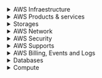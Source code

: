 <details>
<summary>
    AWS Infraestructure
</summary>

### Wavelength

Connection between telephone operators (ex: "Tim") and AZs;

---

</br>

### Local Zone

Smallest than an AZ;

---

</br>

### OutSpots

AWS's datacenter within another company;

---

</br>

### AWS Edge Locations

An AWS Edge location is a site that CloudFront uses to cache copies of the content for faster delivery to users at any location.

---

</details>

<details>
<summary>
    AWS Products & services
</summary>

## AWS Glue

ETL (extract, transform and load data)

---

</br>

## Amazon Macie

Find sensitive data;

---

</br>

### AWS Snowball

Transfer data with hardware (physical transport);

---

</br>

### AWS X-Ray

Analyze and debug serverless and distributed applications;

---

</br>

### OpsWorks

Use code to automate the configurations of your servers using automation platforms like Chef and Puppet;

---

</br>

### AWS Device Farm

Choose native, hybrid or web devices to run tests;

---

</br>

### AWS Fargate (ECS)

Containers service without acess to the servers;

---

</br>

### Amazon ECS

Container service with acess to the servers;

---

</br>

### Amazon EKS

Start, run, and scale Kubernetes;

---

</br>

### AWS Service Catalog

Allows organizations to create and manage catalogs of IT services that are approved for use on AWS;

---

</br>

### AWS Elastic Beanstalk

Upload your code and it automatically handles the deployment (including LB, Auto-scaling, etc);

---

</br>

### AWS Config

Think resource-specific history, audit, and compliance: think Config. It uses events from CloudTrail

---

</br>

### AWS Cloud HSM

Cloud-based hardware security module (HSM) that enables you to easily generate and use your encryption keys on the AWS Cloud;

---

</br>

### AWS CloudFormation

Infrastructure as code (like Terraform);

---

</br>

### AWS Artifact

AWS Artifact is your go-to, central resource for compliance-related information that matters to your organization;

---

</br>

### Amazon Polly

Turn text into lifelike speech;

---

</br>

### Amazon SageMaker

To build, train, and deploy machine learning (ML) models quickly;

---

</br>

### Amazon Pinpoint

Deliver customer-centric engagement experiences by capturing customer usage data to draw real-time insights;

---

</br>

### Amazon Rekognition

Identify objects, people, text, etc in photos;

---

</br>

### Amazon Personalize

Personalized recommendations like product recommendations (the same technology used by amazon.con);

---

</br>

### Amazon Lex

Service to build apps using voice and text;

---

</br>

### Amazon Lightsail

VPS (seems like an EC2 with fixed monthly costs);

---

</br>

### Amazon Step Function

Lets you coordinate multiple AWS services into serverless workflows;

---

</br>

### AWS Batch

Batch processing, ML model training, and analysis at any scale. Plan, schedule and run your containerized batch or ML workloads. (ex: ECS, EKS, Fargate, Spot or on-demand instances)

---

</br>

### AWS CodeCommit

Private GIT of AWS;

---

</br>

### AWS CodeDeploy

Automates application deployments to a variety of compute services including EC2, Fargate, Lambda, and on-premises instances;

---

</br>

### AWS CodePipeline

Create anda manage the steps like install, build, test, etc.;

---

</br>

### AWS CodeStar

Accelerates software release with the help of AWS CodePipeline, a continuous integration and continuous delivery (CI/CD) service;

---

</br>

### AWS CodeArtifact

is a fully managed artifact repository service that makes it easy for organizations of any size to securely store, publish, and share software packages used in their software development process;

---

</br>

### AWS Cloud9

IDE to code, run and debug fro browser;

---

</br>

### Amazon Kendra

Provides ML-powered search capabilities for all unstructured data customers store in AWS;

---

</br>

### Amazon Kinesis Data Streams

Enables you to build custom applications that process or analyze streaming data for specialized needs;

---

</br>

### Amazon EMR

Is the industry-leading cloud big data platform for processing vast amounts of data using open source tools such as Hadoop, Apache Spark, Apache Hive, Apache HBase, Apache Flink, Apache Hudi, and Presto;

---

</br>

### Amazon GuardDuty

Is a threat detection service that continuously monitors for malicious activity and unauthorized behavior to protect your AWS accounts, workloads, and data stored in S3;

---

</br>

### Amazon Inspector

Monitor the security of EC2 instances (installing an agent)

---

</br>

### Amazon MQ

Like RabbitMQ managed by AWS;

---

</br>

### Amazon Cognito

Identity and access management;

---

</br>

### AWS Shield Standard

Managed Distributed Denial of Service (DDoS) protection service that safeguards applications running on AWS (layers 3 and 4) and it's activated to all customer by default;

---

</br>

### AWS Shield Advanced

Optional and payed (layers 3, 4 and 7) to protect EC2, ELB, CloudFront, Route 53 and AWS Global Acelerator;

---

</br>

### AWS WAF

AWS Web Application Firewall protect against DDoS attacks, SQL Injection, etc (layer 7);

---

</br>

### Amazon Comprehend

Natrual Language Processing (NLP) service that uses ML to find insights and relationships in a text. Ex: identify the language, if is positive or negative, extracts key phrases, places, people, etc;

---

</br>

### Amazon Quicksight

Lets you easily create and publish interactive BI dashboards that include Machine Learning-powered insights;

---

</br>

### Amazon Elastic Transcoder

Convert media files from S3 into media files in the formats required by consumer playback devices like mobile, tablet, etc;

---

</br>

### Amazon Detective

Amazon Detective can analyze trillions of events from multiple data sources such as Virtual Private Cloud (VPC) Flow Logs, AWS CloudTrail, and Amazon GuardDuty, and automatically creates a unified, interactive view of your resources, users, and the interactions between them over time.

---

</br>

### AWS Control Tower

is an AWS native service providing a pre-defined set of blueprints and guardrails to help customers implement a landing zone for new AWS accounts;

---

</br>

### Amazon Sumerian

Lets you create and run 3D, Augmented Reality (AR) and Virtual Reality (VR) applications;

---

</br>

### AWS OpsHub

AWS OpsHub is a graphical user interface you can use to manage your AWS Snowball devices;

---

</br>

### AWS IoT Core

Lets you connect IoT devices to the AWS cloud without the need to provision or manage servers;

---

</br>

### x

;

---

</br>

### x

;

---

</br>

### x

;

---

</br>

### x

;

---

</details>

<details>
<summary>
    Storages
</summary>

### AWS Backup

;

---

</br>

### S3

Object Storage;

---

</br>

### EFS

File System Storage. Can be used by multiples instances;

---

</br>

### EBS

Block storage bases on volumes. Usually can be used only by one instance at time;

---

</br>

### Instance Store

Block storage, phisically attatched to the instance. The data is temporary;

---

</details>

<details>
<summary>
    AWS Network
</summary>

### Virtual Private Cloud (VPC)

1 per region, can spans all AZs within the region;

---

</br>

### VPC Endpoint

Connect service to VPC;
Types: **Interface endpoints and Gateway endpoints**

| VPC endpoint Types     | Services            |
| ---------------------- | ------------------- |
| VPC gateway endpoint   | DynamoDB & S3       |
| VPC interface endpoint | All except DynamoDB |

---

</br>

### VPC Peering connection

Connection between only 2 VPCs;

---

</br>

### AWS Transit Gateway

Connection between multiple VPCs (like a central hub);

---

</br>

### SubNet

- Range of IP addresses within your VPC;
- Spans only one AZ;
- Each subnet must be associated with one NACL. If you don't explicitly associate a subnet with a NACL, the subnet is automatically associated with de default NACL (the default NACL allows everything)

---

</br>

### IGW

Internet gateway;

---

</br>

### NACL

- Acts as a firewall for controlling traffic in and out of one or more subnets level (stateless);
- Allow and Deny rules;
- Inbound and outbound rules;

---

</br>

### Security Group (SG)

- Acts as a firewall at the instance level (ex: eth0). Statefull. Customer is responsible;
- Only allow rules;
- Inbound and outbound rules;

---

</br>

### NAT gateway

Network Address Translation gateway (NAT gateway) is managed by AWS.

---

</br>

### NAT instance

Network Address Translation Instance is managed by you.

---

</br>

### AWS Virtual Private Network (VPN)

Create a secure connection (it goes over the public internet) between your on-premises and your VPC. Two types:

- **AWS Site-to-Site VPN**:
  - Enables you to connect your on-premises network to your VPC.
  - Components:
    - Virtual private gateway (VGW): VPN concentrator on the AWS side (physical or software appliance);
    - Transit Gateway
    - Customer Gateway: Resouce that provides information about your customer gateway device;
- **AWS Client VPN**

---

</br>

### AWS Direct Connect

Physical and private connection between on-premises and VPC.

---

</details>

<details>
<summary>
    AWS Security
</summary>

### AWS Security Token Service (AWS STS)

Temporary credentials

---

</br>

### x

;

---

</details>

<details>
<summary>
    AWS Supports
</summary>

https://aws.amazon.com/premiumsupport/plans/

- A designated **Technical Account Manager (TAM)** is available only for AWS Enterprise Support plan;
- **AWS Concierge** is a senior customer service agent who is assigned to your account when you subscribe to an Enterprise or qualified Reseller Support plan.
- **AWS Infrastructure Event Management** is a short-term engagement with AWS Support, available as part of the Enterprise-level Support product offering (also available to the AWS Enterprise On-Ramp Support plan subject to a cap of one per year), and available for additional purchase for AWS Business Support plan users.
- Support 24x7 (phone, email and chat) to technical support and architectural guidance in the context of your specific use-cases: Business, Enterprise and Enterprise On-Ramp
- **Trusted Advisor**:
  - Only core Trusted Advisor checks: Developer and Basic;
  - Full access to AWS Trusted Advisor Best Practice Checks: Business, Enterprise and Enterprise On-Ramp;
- **AWS Trusted Advisor Priority**: Enterprise;
- **Infrastructure Event Management**:
  - Available in the business for an additional fee;
  - Available once per year to Enterprise On-Ramp;
  - Available to Enterprise;
- **AWS Incident Detection and Response**: Available to Enterprise for an additional free;
- **AWS Support API** (to interact with Support Center and Trusted Advisor):
  - Business, Enterprise On-Ramp, or Enterprise
- AWS Support App in Slack: Business, Enterprise On-Ramp, or Enterprise
- **Architectural Guidance**:
  - Developer: General;
  - Business: Contextual to your use-cases;
  - Enterprise On-Ramp: Consultative review and guidance based on your applications (one-per-year);
  - Enterprise: Consultative review and guidance based on your applications
- **Third-Party Software Support**
  - Business, Enterprise On-Ramp and Enterprise: Interoperability and configuration guidance and troubleshooting
- **Training**: Enterprise has Access to online self-paced labs

---

## Business, Enterprise On-Ramp, or Enterprise Support plan have access to these features:

- Use-case guidance – What AWS products, features, and services to use to best support your specific needs;
- Full access to Trusted Advisor;
- The AWS Support API to interact with Support Center and Trusted Advisor. You can use the AWS Support API to automate support case management and Trusted Advisor operations.
- Third-party software support – Help with Amazon Elastic Compute Cloud (Amazon EC2) instance operating systems and configuration. Also, help with the performance of the most popular third-party software components on AWS. Third-party software support isn't available for customers on Basic or Developer Support plans.
- Supports an unlimited number of AWS Identity and Access Management (IAM) users who can open technical support cases.

## Enterprise On-Ramp or Enterprise Support plan have access to these features:

- Application architecture guidance – Consultative guidance on how services fit together to meet your specific use case, workload, or application.
- Infrastructure event management – Short-term engagement with AWS Support to get a deep understanding of your use case. After analysis, provide architectural and scaling guidance for an event.
- Technical account manager – Work with a technical account manager (TAM) for your specific use cases and applications.
- White-glove case routing.
- Management business reviews.

---

## AWS Basic Support

- Customer Service and Communities - 24x7 access to customer service, documentation, whitepapers, and AWS re:Post.
- AWS Trusted Advisor - Access to core Trusted Advisor checks and guidance to provision your resources following best practices to increase performance and improve security.
- AWS Personal Health Dashboard - A personalized view of the health of AWS services, and alerts when your resources are impacted.

---

## AWS Developer Support

Greater of $29/month. You should use AWS Developer Support if you are testing or doing early development on AWS and want the ability to get email-based technical support during business hours as well as general architectural guidance as you build and test. This plan only supports general architectural guidance.

---

### AWS Business Support

Greater of $100 / month. You should use AWS Business Support if you have production workloads on AWS and want 24x7 phone, email and chat access to technical support and architectural guidance in the context of your specific use-cases. You get full access to AWS Trusted Advisor Best Practice Checks. You also get access to Infrastructure Event Management for an additional fee.

---

### AWS Enterprise On-Ramp Support

Greater of $5,500. You should use the AWS Enterprise On-Ramp Support plan if you have production/business critical workloads in AWS and want 24x7 access to technical support and need expert guidance to grow and optimize in the Cloud.

---

### AWS Enterprise Support

Greater of $15,000.AWS Enterprise Support plan provides customers with concierge-like service where the main focus is helping the customer achieve their outcomes and find success in the cloud. With AWS Enterprise Support, you get 24x7 technical support from high-quality engineers, tools and technology to automatically manage the health of your environment, consultative architectural guidance and a designated Technical Account Manager (TAM) to coordinate access to proactive/preventative programs and AWS subject matter experts

---

</details>

<details>
<summary>
    AWS Billing, Events and Logs
</summary>

### Free

- AWS Auto Scaling;
- AWS Elastic Beanstalk;
- ClodFormation;
- IAM (users, groups, roles);

---

### Cost Explorer

Visualize, understand, and manage your AWS costs and usage over time;

- 12 months in the past, the current month and 12 months ahead;
- Can forecast costs but can't trigger an alarm;

---

### AWS Cost & Usage Report (AWS CUR)

The most comprehensive set of AWS cost and usage data available, including additional metadata about AWS services, pricing, credit, fees, taxes, discounts, cost categories, Reserved Instances, and Savings Plans

- Can't forecast your AWS account cost and usage.
- Can publish billing reports to an S3 bucket in CSV format;

---

### Aws Budgets

Set custom budgets that alert you when your costs or usage exceed (or are forecasted to exceed) your budgeted amount;

Available types: **cost, usage, reservetaion, savings plan**;

---

### CloudWatch

Think resource performance monitoring, events, and alerts; think CloudWatch;

- The best to monitor metrics;
- Monitor instance sensitive informations only if install the agent (ex: memory);
- Monitor performance (CPU usage; memory only with agent because is a sensitive information);
- Install agent or script to CloudWatch monitor your EC2 instance like memory information, disk usage etc;
- Each 5 minutes by default. You can set to 1 minute for example;
- Allow to create alarms to send notifications;
- Billing metric data is stored in the US East (N. Virginia)

---

### Amazon CloudWatch Billing

- Sends an alarm when the actual cost exceeds a certain threshold.

---

</details>

<details>
<summary>
    Databases
</summary>

| Type        | AWS services                     |
| ----------- | -------------------------------- |
| Relational  | Aurora, RDS, Redshift            |
| Key-value   | DynamoDB                         |
| In-Memory   | ElastiCache, MemoryDB for Redis  |
| Document    | DocumentDB (MongoDB compability) |
| Wide Column | Keyspaces                        |
| Graph       | Neptune                          |
| Time series | Timestream                       |
| Ledger      | Ledger Database Services (QLDB)  |

---

</br>

### Neptune

Serverless graph database (NoSQL) designed for superior scalability and availability;

---

</br>

### Amazon Aurora

- MySQL and PostgreSQL compatibility;
- You can't enable cross-Region replicas from multi-master clusters.
- Relational. Amazon Aurora does not support flexible schema. (requires a well-defined schema.)

---

</br>

### Amazon DocumentDB

- NoSQL & has compability with MongoDB;

---

</br>

### Amazon DynamoDB

- NoSQL
- Scalable without outage (down time)
- HA 3 DC's automatically
- DynamoDB is schemaless.
- DynamoDB can manage structured or semistructured data, including JSON documents.
- Can be enabled in-memory cache using **DynamoDB Accelerator (DAX)**

---

</br>

### Amazon ElastiCache

Database in-memory cache.

---

</br>

### Amazon Quantum Ledger Database (Amazon QLDB)

"Historical Database" that provides a transparent, immutable, and cryptographically verifiable transaction log owned by a central trusted authority. Amazon QLDB can be used to track each and every application data change and maintains a complete and verifiable history of changes over time.

---

</br>

### Amazon Relational Database Service (Amazon RDS)

- Support relational databases like Amazon Aurora with MySQL/PostgreSQL compatibility, MySQL, MariaDB, PostgreSQL, Oracle, and SQL Server;
- This is a regional service.
- Encryption can be enabled;
- You can enable read-replica to improve read-performance;
- You can enable Multi-AZ Secondary database which is replicated synchronously
- Read-Replica (RR) can be Multi AZs / Multi Regions
- AWS apply patches

---

</br>

### Amazon Redshift

- Serverless relational database;
- Encryption can be enabled for a cluster;

---

</br>

### Amazon Timestream

Serverless time series database service for IoT and operational applications that makes it easy to store and analyze trillions of events per day up to 1,000 times faster and at as little as 1/10th the cost of relational databases

---

</details>

<details>
<summary>
    Compute
</summary>

### EC2

- IaaS, regional
- Ec2 + license= dedicated host;
- **Options**:
  - Spot Instance
  - On-Demand Instance
  - Reserved Instance (RI): Convertible, Standard
  - Dedicated Host
- **Types**:
  - Memory Optimized
  - Compute Optimized
  - Storage Optimized
  - Accelerated computing
- **Pricing:**
  - Spot is up to 90% cheaper than On-demand
  - Reserved Instances is up to 75% cheaper than On-demand
  - Include: RDS, EC2...
  - Doesn't include: S3, CloudFront, IAM...
  - Dedicated Instances is up to 70% cheaper than On-demand
- **EC2 instance user data**: is the data that you specified in the form of a bootstrap script or configuration parameters while launching your instance.
- **EC2 instance metadata**: is data about your instance that you can use to manage the instance.
- **EC2 Image Builder**: simplifies the building, testing, and deployment of Virtual Machine and container images for use on AWS or on-premises

---

</br>

### EC2 Auto Scaling

- Scaling out instances (horizontally) based on performance;
- New instances based on a EC2 template;
- Create an EC2 Auto scaling group;

---

</details>
